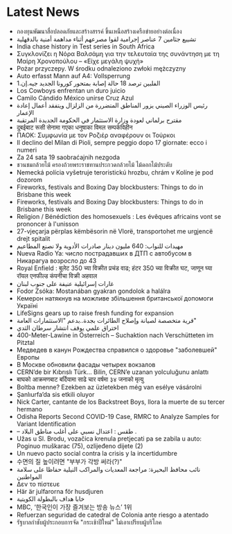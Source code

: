 # Latest News
-  กองทุนพัฒนาสื่อปลอดภัยและสร้างสรรค์ ขึ้นเหนือสร้างเครือข่ายอย่างต่อเนื่อง
-  تشييع جثامين 7 عناصر إجرامية لقوا مصرعهم أثناء مداهمة أمنية بالدقهلية
-  India chase history in Test series in South Africa
-  Συγκλονίζει η Νόρα Βαλσάμη για την τελευταία της συνάντηση με τη Μαίρη Χρονοπούλου – «Είχε μεγάλη ψυχή»
-  Pożar przyczepy. W środku odnaleziono zwłoki mężczyzny
-  Auto erfasst Mann auf A4: Vollsperrung
-  الفلبين ترصد 18 حالة إصابة بمتحور كورونا الجديد جيه.إن.1
-  Los Cowboys enfrentan un duro juicio
-  Camilo Cándido México unirse Cruz Azul
-  رئيس الوزراء الصيني يزور المناطق المتضررة من الزلزال ويتفقد أعمال إعادة الإعمار
-  مقترح برلماني لعودة وزارة الاستثمار في الحكومة الجديدة المرتقبة
-  दुबईबाट रूसी सेनामा गएका धनुषाका विमल सम्पर्कविहीन
-  ΠΑΟΚ: Συμφωνία με τον Ροζιέρ αναφέρουν oι Τούρκοι
-  Il declino del Milan di Pioli, sempre peggio dopo 17 giornate: ecco i numeri
-  Za 24 sata 19 saobraćajnih nezgoda
-  ชวนชมกล้วยไม้ ครองถ้วยพระราชทานประกวดกล้วยไม้ ไม้ดอกไม้ประดับ
-  Nemecká polícia vyšetruje teroristickú hrozbu, chrám v Kolíne je pod dozorom
-  Fireworks, festivals and Boxing Day blockbusters: Things to do in Brisbane this week
-  Fireworks, festivals and Boxing Day blockbusters: Things to do in Brisbane this week
-  Religion / Bénédiction des homosexuels : Les évêques africains vont se prononcer à l'unisson
-  27-vjeçarja përplas këmbësorin në Vlorë, transportohet me urgjencë drejt spitalit
-  مهيدات للنواب: 640 مليون دينار صادرات الأدوية ولا نصنع المطاعيم
-  Nueva Radio Ya: число пострадавших в ДТП с автобусом в Никарагуа возросло до 43
-  Royal Enfield : बुलेट 350 च्या विक्रीत प्रचंड वाढ; हंटर 350 च्या विक्रीत घट, जाणून घ्या रॉयल एनफील्ड कंपनीचा विक्री अहवाल
-  غارات إسرائيلية عنيفة على جنوب لبنان
-  Fodor Zsóka: Mostanában gyakran gondolok a halálra
-  Кемерон натякнув на можливе збільшення британської допомоги Україні
-  LifeSigns gears up to raise fresh funding for expansion
-  قرية متخصصة لصيانة وإصلاح الطائرات بجدة..بدعم "الاستثمارات العامة"
-  اختراق علمي يوقف انتشار سرطان الثدي
-  400-Meter-Lawine in Österreich – Suchaktion nach Verschütteten im Pitztal
-  Медведев в канун Рождества справился о здоровье "заболевшей" Европы
-  В Москве обновили фасады четырех вокзалов
-  CERN’de bir Kıbrıslı Türk… Bilin, CERN’e uzanan yolculuğunu anlattı
-  बाघको आक्रमणबाट बर्दियामा साढे चार वर्षमा ३४ जनाको मृत्यु
-  Boltba menne? Ezekben az üzletekben még van esélye vásárolni
-  Şanlıurfa’da sis etkili oluyor
-  Nick Carter, cantante de los Backstreet Boys, llora la muerte de su tercer hermano
-  Odisha Reports Second COVID-19 Case, RMRC to Analyze Samples for Variant Identification
-  – طقس : اعتدال نسبي على أغلب مناطق البلاد .
-  Užas u Sl. Brodu, vozačica krenula pretjecati pa se zabila u auto: Poginuo muškarac (75), ozlijeđeno dijete (2)
-  Un nuevo pacto social contra la crisis y la incertidumbre
-  수면의 질 높이려면 "부부가 각방 써라(?)"
-  نائب محافظ البحيرة: مراجعة المعديات والمراكب النيلية حفاظا على سلامة المواطنين
-  Δεν το πίστευε
-  Här är julfarorna för husdjuren
-  خابا هداف بالبطولة الكويتية
-  MBC, ‘한국인이 가장 즐겨보는 방송 뉴스’ 1위
-  Refuerzan seguridad de catedral de Colonia ante riesgo a atentado
-  รัฐบาลกำชับผู้ประกอบการจัด "กระเช้าปีใหม่" ไม่เอาเปรียบผู้บริโภค
